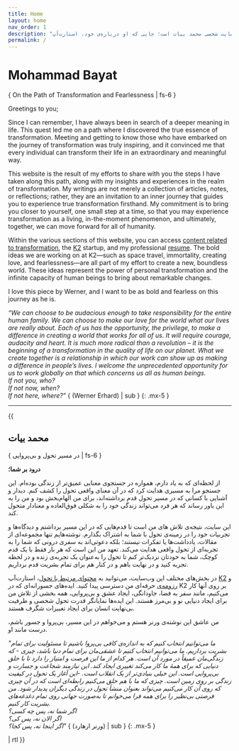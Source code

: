 ```yaml
---
title: Home
layout: home
nav_order: 1
description: "این وب‌سایت شخصی محمد بیات است؛ جایی که او درباره‌ی خود، استارت‌آپ K2، رزومه‌ی حرفه‌ای و دنیای تحول به اشتراک می‌گذارد."
permalink: /
---
```


# Mohammad Bayat  
{ On the Path of Transformation and Fearlessness | fs-6 }

Greetings to you;

Since I can remember, I have always been in search of a deeper meaning in life. This quest led me on a path where I discovered the true essence of transformation. Meeting and getting to know those who have embarked on the journey of transformation was truly inspiring, and it convinced me that every individual can transform their life in an extraordinary and meaningful way.

This website is the result of my efforts to share with you the steps I have taken along this path, along with my insights and experiences in the realm of transformation. My writings are not merely a collection of articles, notes, or reflections; rather, they are an invitation to an inner journey that guides you to experience true transformation firsthand. My commitment is to bring you closer to yourself, one small step at a time, so that you may experience transformation as a living, in-the-moment phenomenon, and ultimately, together, we can move forward for all of humanity.

Within the various sections of this website, you can access [content related to transformation](/leadership-resources), the [K2](/k2-group) startup, and my professional [resume](/resume). The bold ideas we are working on at K2—such as space travel, immortality, creating love, and fearlessness—are all part of my effort to create a new, boundless world. These ideas represent the power of personal transformation and the infinite capacity of human beings to bring about remarkable changes.

I love this piece by Werner, and I want to be as bold and fearless on this journey as he is.

_“We can choose to be audacious enough to take responsibility for the entire human family. We can choose to make our love for the world what our lives are really about. Each of us has the opportunity, the privilege, to make a difference in creating a world that works for all of us. It will require courage, audacity and heart. It is much more radical than a revolution – it is the beginning of a transformation in the quality of life on our planet. What we create together is a relationship in which our work can show up as making a difference in people’s lives. I welcome the unprecedented opportunity for us to work globally on that which concerns us all as human beings.  
If not you, who?  
If not now, when?  
If not here, where?”_ { (Werner Erhard) | sub }
{: .mx-5 }

---

{{
## محمد بیات
{ در مسیر تحول و بی‌پروایی | fs-6 }

**درود بر شما؛**

از لحظه‌ای که به یاد دارم، همواره در جستجوی معنایی عمیق‌تر از زندگی بوده‌ام. این جستجو مرا به مسیری هدایت کرد که در آن معنای واقعی تحول را کشف کنم. دیدار و آشنایی با کسانی که در مسیر تحول قدم برداشته‌اند، برای من الهام‌بخش بود و من را به این باور رساند که هر فرد می‌تواند زندگی خود را به شکلی فوق‌العاده و معنادار متحول کند.

این سایت، نتیجه‌ی تلاش های من است تا قدم‌هایی که در این مسیر برداشتم و دیدگاه‌ها و تجربیات خود را در زمینه‌ی تحول با شما به اشتراک بگذارم. نوشته‌هایم تنها مجموعه‌ای از مقالات، یادداشت‌ها یا تفکرات نیستند؛ بلکه دعوتی‌اند به سفری درونی که شما را به تجربه‌ای از تحول واقعی هدایت می‌کند. تعهد من این است که هر بار فقط با یک قدم کوچک، شما به خودتان نزدیک‌تر کنم تا تحول را به‌عنوان یک تجربه‌ی زنده و در لحظه تجربه کنید و در نهایت باهم و در کنار هم برای تمام بشریت قدم برداریم.

در بخش‌های مختلف این وب‌سایت، می‌توانید به [محتوای مرتبط با تحول](/leadership-resources)، استارت‌آپ [K2](/k2-group) و [رزومه‌ی](/resume) حرفه‌ای من دسترسی پیدا کنید. ایده‌های جسورانه‌ای که در K2 بر روی آنها کار می‌کنیم، مانند سفر به فضا، جاودانگی، ایجاد عشق و بی‌پروایی، همه بخشی از تلاش من برای ایجاد دنیایی نو و بی‌مرز هستند. این ایده‌ها نمایانگر قدرت تحول شخصی و ظرفیت بی‌نهایت انسان برای ایجاد تغییرات شگرف هستند.

من عاشق این نوشته‌ی ورنر هستم و می‌خواهم در این مسیر، بی‌پروا و جسور باشم، درست مانند او.

_"ما می‌توانیم انتخاب کنیم که به اندازه‌ی کافی بی‌پروا باشیم تا مسئولیت برای تمام بشریت برداریم. ما می‌توانیم انتخاب کنیم تا عشقی‌مان برای تمام دنیا باشد، چیزی - که زندگی‌مان عمیقاً در مورد آن است. هر کدام از ما این فرصت و امتیاز را دارد تا با خلق دنیایی که برای همۀ ما کار می‌کند تغییری ایجاد کند. این نیازمند شجاعت و جسارت و بی‌پروایی است. این خیلی بنیادی‌تر از یک انقلاب است. -این آغاز یک تحول در کیفیت زندگی بر روی زمین است. چیزی که ما با هم خلق می‌کنیم رابطه‌ای است که در آن چیزی که روی آن کار می‌کنیم می‌تواند بعنوان منشأ تحول در زندگی دیگران پدیدار شود. من فرصتی بی‌نظیر را برای همه فرا می‌خوانم تا به‌صورت جهانی روی تمام دغدغه‌های بشریت کار کنیم.  
اگر شما نه، پس چه کسی؟  
اگر الان نه، پس کی؟  
اگر اینجا نه، پس کجا؟"_ { (ورنر ارهارد) | sub }
{: .mx-5 }

| rtl }}
